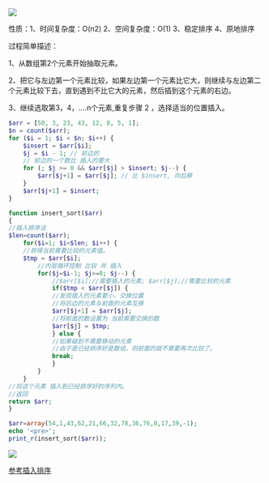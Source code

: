 ![](https://youpaiyun.zongqilive.cn/image/006tKfTcly1g0gfsiwf98j30970cyglu.jpg)



性质：1、时间复杂度：O(n2)  2、空间复杂度：O(1)  3、稳定排序  4、原地排序



过程简单描述：

1、从数组第2个元素开始抽取元素。

2、把它与左边第一个元素比较，如果左边第一个元素比它大，则继续与左边第二个元素比较下去，直到遇到不比它大的元素，然后插到这个元素的右边。

3、继续选取第3，4，….n个元素,重复步骤 2 ，选择适当的位置插入。

```php
$arr = [50, 3, 23, 43, 12, 8, 5, 1];
$n = count($arr);
for ($i = 1; $i < $n; $i++) {
    $insert = $arr[$i];
    $j = $i - 1; // 前边的
    // 前边的一个数比 插入的要大
    for (; $j >= 0 && $arr[$j] > $insert; $j--) {
        $arr[$j+1] = $arr[$j]; // 比 $insert, 向后移
    }
    $arr[$j+1] = $insert;
}

```

```php
function insert_sort($arr)
{
//插入排序法
$len=count($arr);
    for($i=1; $i<$len; $i++) {
    //获得当前需要比较的元素值。
    $tmp = $arr[$i];
        //内层循环控制 比较 并 插入
        for($j=$i-1; $j>=0; $j--) {
            //$arr[$i];//需要插入的元素; $arr[$j];//需要比较的元素
            if($tmp < $arr[$j]) {
            //发现插入的元素要小，交换位置
            //将后边的元素与前面的元素互换
            $arr[$j+1] = $arr[$j];
            //将前面的数设置为 当前需要交换的数
            $arr[$j] = $tmp;
            } else {
            //如果碰到不需要移动的元素
            //由于是已经排序好是数组，则前面的就不需要再次比较了。
            break;
            }
        }
    }
//将这个元素 插入到已经排序好的序列内。
//返回
return $arr;
}

$arr=array(54,1,43,62,21,66,32,78,36,76,0,17,39,-1);
echo '<pre>';
print_r(insert_sort($arr));
```



![](https://youpaiyun.zongqilive.cn/image/006tKfTcly1g0gg6vpfn0g30n00e5jvw.gif)



[参考插入排序](https://mp.weixin.qq.com/s?__biz=MzU1MDE4MzUxNA==&mid=2247483924&idx=1&sn=936546a8b0d20ff8cc0b851311517e7f&scene=21#wechat_redirect)